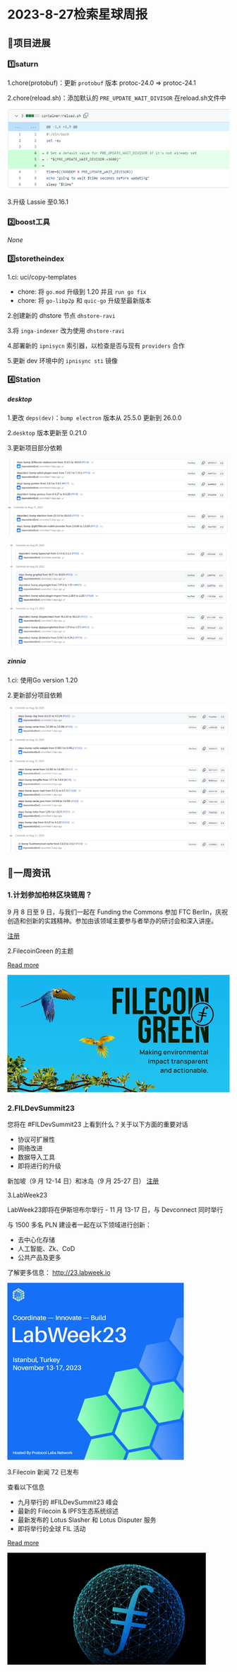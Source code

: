 # 2023-8-27检索星球周报


## 🚀项目进展

### 1️⃣saturn

1.chore(protobuf)：更新 `protobuf` 版本 protoc-24.0 => protoc-24.1

2.chore(reload.sh)：添加默认的 `PRE_UPDATE_WAIT_DIVISOR` 在reload.sh文件中

![image-20230826122314489](img/8-27-4-2023.png)

3.升级 Lassie 至0.16.1

###  2️⃣boost工具

*None*

###  3️⃣storetheindex

1.ci: uci/copy-templates

+ chore: 将 `go.mod` 升级到 1.20 并且 `run go fix`
+ chore: 将 `go-libp2p` 和 `quic-go` 升级至最新版本

2.创建新的 dhstore 节点 `dhstore-ravi`

3.将 `inga-indexer` 改为使用 `dhstore-ravi`

4.部署新的 `ipnisycn` 索引器，以检查是否与现有 `providers` 合作

5.更新 dev 环境中的 `ipnisync sti` 镜像

### 4️⃣Station

##### desktop

1.更改 `deps(dev)`：`bump electron` 版本从 25.5.0 更新到 26.0.0

2.`desktop` 版本更新至 0.21.0

3.更新项目部分依赖

![image-20230826121539739](img/8-27-1-2023.png)

![image-20230826121629865](img/8-27-2-2023.png)

##### zinnia

1.ci: 使用Go version 1.20

2.更新部分项目依赖

![image-20230826121834676](img/8-27-3-2023.png)

##  📢一周资讯

### 1.计划参加柏林区块链周？

9 月 8 日至 9 日，与我们一起在 Funding the Commons 参加 FTC Berlin，庆祝创造和创新的实践精神。参加由该领域主要参与者举办的研讨会和深入讲座。

[注册](https://lu.ma/descixfundingthecommons_berlin2023)

2.FilecoinGreen 的主题

[Read more](https://twitter.com/FilecoinTLDR/status/1694418996206985544)

![img](img/8-27-5-2023.png)

### 2.FILDevSummit23

您将在 #FILDevSummit23 上看到什么？关于以下方面的重要对话   

+ 协议可扩展性
+ 网络改进
+ 数据导入工具
+ 即将进行的升级

新加坡（9 月 12-14 日）和冰岛（9 月 25-27 日）
[注册](https://fildev.io/?utm_campaign=FIL%20Dev%20Summit&utm_content=261588821&utm_medium=social&utm_source=twitter&hss_channel=tw-2653394250)

3.LabWeek23

LabWeek23即将在伊斯坦布尔举行 - 11 月 13-17 日，与 Devconnect 同时举行

与 1500 多名 PLN 建设者一起在以下领域进行创新：

+ 去中心化存储
+ 人工智能、Zk、CoD
+ 公共产品及更多

了解更多信息： http://23.labweek.io

<img src="img/8-27-6-2023.png" alt="图像" style="zoom: 50%;" />

3.Filecoin 新闻 72 已发布

查看以下信息

+ 九月举行的 #FILDevSummit23 峰会
+ 最新的 Filecoin & IPFS生态系统综述
+ 最新发布的 Lotus Slasher 和 Lotus Disputer 服务
+ 即将举行的全球 FIL 活动

[Read more](https://filecoin.io/blog/posts/filecoin-news-72/)

<img src="img/8-27-7-2023.png" alt="img" style="zoom:50%;" />
